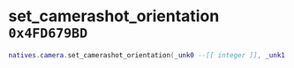 # set_camerashot_orientation `0x4FD679BD`

```lua
natives.camera.set_camerashot_orientation(_unk0 --[[ integer ]], _unk1 --[[ integer ]], _unk2 --[[ integer ]], _unk3 --[[ integer ]], _unk4 --[[ integer ]])
```